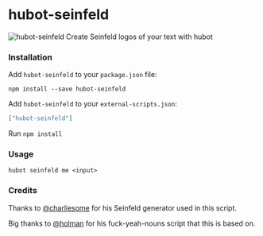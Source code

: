 # hubot-seinfeld
![hubot-seinfeld](https://i.imgur.com/vfHhtnB.png)
Create Seinfeld logos of your text with hubot

### Installation

Add `hubot-seinfeld` to your `package.json` file:

```
npm install --save hubot-seinfeld
```

Add `hubot-seinfeld` to your `external-scripts.json`:

```json
["hubot-seinfeld"]
```

Run `npm install`

### Usage
`hubot seinfeld me <input>`

### Credits

Thanks to [@charliesome](https://github.com/charliesome) for his Seinfeld generator used in this script.

Big thanks to [@holman](https://github.com/holman) for his fuck-yeah-nouns script that this is based on.
